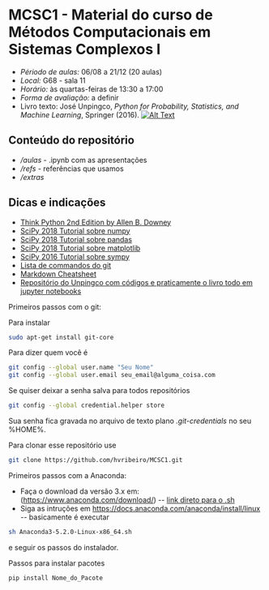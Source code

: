 # MCSC1 - Material do curso de Métodos Computacionais em Sistemas Complexos I

- *Périodo de aulas:* 06/08 a 21/12 (20 aulas)
- *Local:* G68 - sala 11
- *Horário:* às quartas-feiras de 13:30 a 17:00
- *Forma de avaliação:* a definir
- Livro texto: José Unpingco, *Python for Probability, Statistics, and Machine Learning*, Springer (2016).
[![Alt Text](https://images.springer.com/sgw/books/medium/9783319307152.jpg)](http://library1.org/_ads/E844412DCACEB5A9BF29267FA244E908)


## Conteúdo do repositório
- */aulas* - .ipynb com as apresentações
- */refs* - referências que usamos
- */extras*

## Dicas e indicações

- [Think Python 2nd Edition by Allen B. Downey](http://greenteapress.com/thinkpython2/thinkpython2.pdf) 
- [SciPy 2018 Tutorial sobre numpy](https://www.youtube.com/watch?v=V0D2mhVt7NE)
- [SciPy 2018 Tutorial sobre pandas](https://www.youtube.com/watch?v=lkLl_QKLgcA)
- [SciPy 2018 Tutorial sobre matplotlib](https://www.youtube.com/watch?v=6gdNUDs6QPc)
- [SciPy 2016 Tutorial sobre sympy](https://www.youtube.com/watch?v=AqnpuGbM6-Q)
- [Lista de commandos do git](https://github.com/hvribeiro/MCSC1/blob/master/extras/zt_git_cheat_sheet.pdf)
- [Markdown Cheatsheet](https://github.com/adam-p/markdown-here/wiki/Markdown-Cheatsheet)
- [Repositório do Unpingco com códigos e praticamente o livro todo em jupyter notebooks](https://github.com/unpingco/Python-for-Probability-Statistics-and-Machine-Learning)

Primeiros passos com o git:

Para instalar
```sh
sudo apt-get install git-core
```
Para dizer quem você é
```sh
git config --global user.name "Seu Nome"
git config --global user.email seu_email@alguma_coisa.com
```
Se quiser deixar a senha salva para todos repositórios
```sh
git config --global credential.helper store
```
Sua senha fica gravada no arquivo de texto plano *.git-credentials* no seu %HOME%.

Para clonar esse repositório use
```sh
git clone https://github.com/hvribeiro/MCSC1.git 
```

Primeiros passos com a Anaconda:

- Faça o download da versão 3.x em: (https://www.anaconda.com/download/)
-- [link direto para o .sh](https://repo.anaconda.com/archive/Anaconda3-5.2.0-Linux-x86_64.sh)
- Siga as intruções em https://docs.anaconda.com/anaconda/install/linux
-- basicamente é executar
```sh
sh Anaconda3-5.2.0-Linux-x86_64.sh
```
e seguir os passos do instalador.

Passos para instalar pacotes
```sh
pip install Nome_do_Pacote
```

